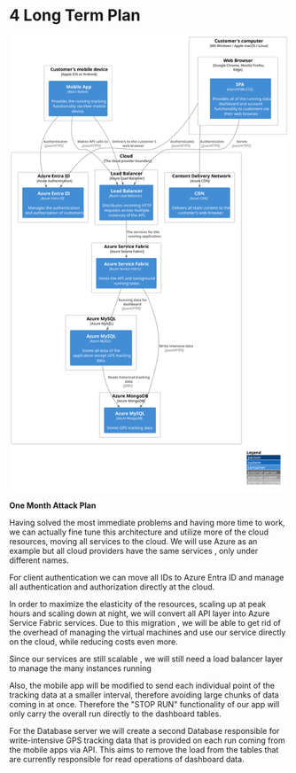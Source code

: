 # 4 Long Term Plan

![diagram](deployment.svg)

**One Month Attack Plan**

Having solved the most immediate problems and having more time to work, we can actually fine tune this architecture and utilize more of the cloud resources, moving all services to the cloud. We will use Azure as an example but all cloud providers have the same services , only under different names.  

For client authentication we can move all IDs to Azure Entra ID and manage all authentication and authorization directly at the cloud.  

In order to maximize the elasticity of the resources, scaling up at peak hours and scaling down at night, we will convert all API layer into Azure Service Fabric services. Due to this migration , we will be able to get rid of the overhead of managing the virtual machines and use our service directly on the cloud, while reducing costs even more.

Since our services are still scalable , we will still need a load balancer layer to manage the many instances running  

Also, the mobile app will be modified to send each individual point of the tracking data at a smaller interval, therefore avoiding large chunks of data coming in at once. Therefore the "STOP RUN" functionality of our app will only carry the overall run directly to the dashboard tables. 

For the Database server we will create a second Database responsible for write-intensive GPS tracking data that is provided on each run coming from the mobile apps via API. This aims to remove the load from the tables that are currently responsible for read operations of dashboard data.
